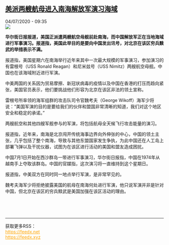 <!--1593849371000-->
[美派两艘航母进入南海解放军演习海域](http://www.rfi.fr//cn/%E4%B8%AD%E5%9B%BD/20200704-%E7%BE%8E%E6%B4%BE%E4%B8%A4%E8%89%98%E8%88%AA%E6%AF%8D%E8%BF%9B%E5%85%A5%E5%8D%97%E6%B5%B7%E8%A7%A3%E6%94%BE%E5%86%9B%E6%BC%94%E4%B9%A0%E6%B5%B7%E5%9F%9F)
------

<div>04/07/2020 - 09:35</div><img src="https://s.rfi.fr/media/display/e2e1843e-154f-11ea-9079-005056a99247/w:310/p:16x9/south_china_sea-zh.jpg"><p><strong>华尔街日报报道，美国正派遣两艘航空母舰前赴南海，而中国解放军正在当地海域进行军事演习。报道指，美国此举目的是要向中国发出讯号，对北京在该区穷兵黩武的举措表示不满。</strong></p><div class="t-content__body u-clearfix"><div class="m-interstitial"></div><p>报道指，美国星期六在南海举行近年来其中一次最大规模的军事演习，参加演习的有雷根号（USS Ronald Reagan）和尼米兹号（USS Nimitz）两艘航空母舰。中国也在该海域附近进行军演。</p><p>中美两国的关系因为贸易摩擦、新冠状病毒的疫情以及中国在香港的打压而趋向紧张，美国官员表示，他们要挑战他们形容为北京在该区非法的领土宣称。</p><p>雷根号所率领的海军组群的攻击队司令官魏考夫（George Wikoff）海军少将说：“美国军演的目的是要给我们的伙伴和盟国非常清晰的知道，我们对这个地区安全和稳定的承诺。”</p><p>两艘航空和其他四艘军舰参与的军演，将包括航母全天候飞行攻击能量的演习。</p><p>报道指，近年来，南海是北京闯开传统海事边界向外伸张的中心，中国的领土主张，几乎包括了整个南海，导致与其他东盟国家发生争执，为此中国还在人工岛上部署飞弹以及干扰仪器，试图为在该区进行活动的美国和盟友造成困扰。</p><p>中国7月1日开始在西沙群岛一带进行军事演习，华尔街日报指，中国在1974年从越南手上夺取该群岛。中国的官媒指，这次演习将一直维持到这个星期日。</p><p>报道指，中美双方在同时同一地点举行军演，是非常罕见的。</p><p>魏考夫海军少将拒绝披露美国的航母在南海何处进行军演，他只说军演并非是针对中国，但北京在该区的穷兵黩武是美国加强在该区活动的理由。</p><p> </p><div class="o-self-promo o-self-promo--nl o-self-promo--hidden" data-selfpromo-newsletter></div><div class="o-self-promo o-self-promo--app o-self-promo--hidden" data-selfpromo-app></div></div><br><hr><div>获取更多RSS：<br><a href="https://feedx.net" style="color:orange" target="_blank">https://feedx.net</a> <br><a href="https://feedx.xyz" style="color:orange" target="_blank">https://feedx.xyz</a><br></div>
